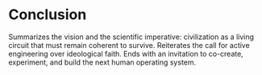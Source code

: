 # Conclusion

Summarizes the vision and the scientific imperative: civilization as a living circuit that must remain coherent to survive. Reiterates the call for active engineering over ideological faith. Ends with an invitation to co-create, experiment, and build the next human operating system.
